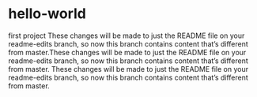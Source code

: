 # hello-world
first project
These changes will be made to just the README file on your readme-edits branch, so now this branch contains content that’s different from master.These changes will be made to just the README file on your readme-edits branch, so now this branch contains content that’s different from master.
These changes will be made to just the README file on your readme-edits branch, so now this branch contains content that’s different from master.
